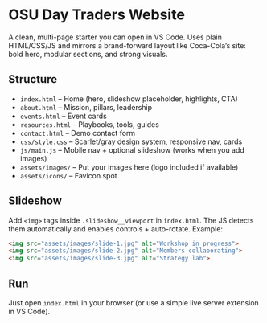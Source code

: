 # OSU Day Traders Website

A clean, multi-page starter you can open in VS Code. Uses plain HTML/CSS/JS and mirrors a brand-forward layout like Coca-Cola’s site: bold hero, modular sections, and strong visuals.

## Structure
- `index.html` – Home (hero, slideshow placeholder, highlights, CTA)
- `about.html` – Mission, pillars, leadership
- `events.html` – Event cards
- `resources.html` – Playbooks, tools, guides
- `contact.html` – Demo contact form
- `css/style.css` – Scarlet/gray design system, responsive nav, cards
- `js/main.js` – Mobile nav + optional slideshow (works when you add images)
- `assets/images/` – Put your images here (logo included if available)
- `assets/icons/` – Favicon spot

## Slideshow
Add `<img>` tags inside `.slideshow__viewport` in `index.html`. The JS detects them automatically and enables controls + auto-rotate. Example:

```html
<img src="assets/images/slide-1.jpg" alt="Workshop in progress">
<img src="assets/images/slide-2.jpg" alt="Members collaborating">
<img src="assets/images/slide-3.jpg" alt="Strategy lab">
```

## Run
Just open `index.html` in your browser (or use a simple live server extension in VS Code).
